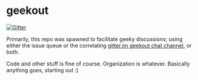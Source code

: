 # geekout 
[![Gitter](https://badges.gitter.im/Join%20Chat.svg)](https://gitter.im/geekmeetfm/geekout?utm_source=badge&utm_medium=badge&utm_campaign=pr-badge&utm_content=badge)

Primarily, this repo was spawned to facilitate geeky discussions; using either the issue queue or the correlating [gitter.im geekout chat channel](https://gitter.im/geekmeetfm/geekout), or both.

Code and other stuff is fine of course. Organization is whatever. Basically anything goes, starting out :)
